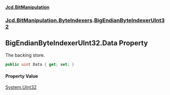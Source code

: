﻿#### [Jcd.BitManipulation](index.md 'index')

### [Jcd.BitManipulation.ByteIndexers](Jcd.BitManipulation.ByteIndexers.md 'Jcd.BitManipulation.ByteIndexers').[BigEndianByteIndexerUInt32](Jcd.BitManipulation.ByteIndexers.BigEndianByteIndexerUInt32.md 'Jcd.BitManipulation.ByteIndexers.BigEndianByteIndexerUInt32')

## BigEndianByteIndexerUInt32.Data Property

The backing store.

```csharp
public uint Data { get; set; }
```

#### Property Value

[System.UInt32](https://docs.microsoft.com/en-us/dotnet/api/System.UInt32 'System.UInt32')